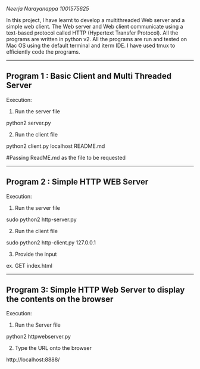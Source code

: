 *Neerja Narayanappa 
1001575625*

In this project, I have learnt to develop a multithreaded Web server and a simple web client. The Web server and Web client communicate using a text-based protocol called HTTP (Hypertext Transfer Protocol). All the programs are written in python v2. All the programs are run and tested on Mac OS using the default terminal and iterm IDE. I have used tmux to efficiently code the programs.

---------------------------------------------------
Program 1 : Basic Client and Multi Threaded Server
---------------------------------------------------

Execution:

1. Run the server file

python2 server.py

2. Run the client file

python2 client.py localhost README.md

#Passing ReadME.md as the file to be requested


------------------------------------------------------
Program 2 : Simple HTTP WEB Server
------------------------------------------------------

Execution:

1. Run the server file

sudo python2 http-server.py

2. Run the client file

sudo python2 http-client.py 127.0.0.1

3. Provide the input

ex. GET index.html

-----------------------------------------------------------------------
Program 3: Simple HTTP Web Server to display the contents on the browser
------------------------------------------------------------------------

Execution:

1. Run the Server file

python2 httpwebserver.py

2. Type the URL onto the browser

http://localhost:8888/
